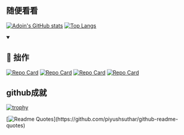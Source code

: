## 随便看看
[![Adoin's GitHub stats](https://github-readme-stats.vercel.app/api?username=adoin&show_icons=true&theme=radical&&bg_color=45,904e95,e86444,441321)](https://github.com/anuraghazra/github-readme-stats)
[![Top Langs](https://github-readme-stats.vercel.app/api/top-langs/?username=adoin&layout=compact&theme=radical&custom_title=最宠爱的妃子&card_width=500)](https://github.com/anuraghazra/github-readme-stats)   
<details open> 
  <summary><h2>📘 拙作</h2></summary>

  <!-- Repo info cards - https://github.com/anuraghazra/github-readme-stats -->
  <!-- Small repo cards (fork) - https://github.com/DenverCoder1/github-readme-stats -->
  <p align="left">
      
[![Repo Card](https://github-readme-stats.vercel.app/api/pin/?username=adoin&repo=echarts-bus&theme=gruvbox)](https://github.com/anuraghazra/github-readme-stats)
[![Repo Card](https://github-readme-stats.vercel.app/api/pin/?username=adoin&repo=day-or-night&theme=synthwave)](https://github.com/anuraghazra/github-readme-stats)
[![Repo Card](https://github-readme-stats.vercel.app/api/pin/?username=adoin&repo=vxe-table&theme=tokyonight)](https://github.com/anuraghazra/github-readme-stats)
[![Repo Card](https://github-readme-stats.vercel.app/api/pin/?username=adoin&repo=vben3&theme=cobalt)](https://github.com/anuraghazra/github-readme-stats)
  </p>
</details>
  
## github成就
[![trophy](https://github-profile-trophy.vercel.app/?username=adoin&column=8&margin-w=15&margin-h=15)](https://github.com/ryo-ma/github-profile-trophy)





[![Readme Quotes](https://quotes-github-readme.vercel.app/api?type=horizontal&theme=monokai&quote=Quote%20your%20live%20with%20try%20catch,%20don't%20forget%20there%20is%20a%20finally%20dead!)](https://github.com/piyushsuthar/github-readme-quotes)
